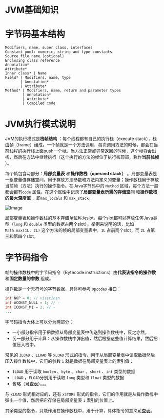 # JVM基础知识

# 字节码基本结构

```纯文本
Modifiers, name, super class, interfaces
Constant pool: numeric, string and type constants
Source file name (optional)
Enclosing class reference
Annotation*
Attribute*
Inner class* | Name
Field* | Modifiers, name, type
       | Annotation*
       | Attribute*
Method* | Modifiers, name, return and parameter types
        | Annotation*
        | Attribute*
        | Compiled code

```


# JVM执行模式说明

JVM的执行模式是**栈帧结构** ：每个线程都有自己的执行栈（execute stack），栈由帧（frame）组成，一个帧就是一个方法调用，每次调用方法的时候，都会在当前线程的执行栈上面push一个帧。当方法正常或异常返回的时候，这个帧将会出栈，然后在方法中继续执行（这个执行的方法的帧位于执行栈顶部，称作**当前栈帧** ）。

每个帧包含两部分：**局部变量表** 和**操作数栈（operand stack）** 。局部变量表是一组变量值存储空间，用于存放方法参数和方法内定义的变量；操作数栈用于存放当前帧（方法）执行的操作指令。在Java字节码中的 `Method` 区域，每个方法一般都会都有`code` 属性，在这个属性中记录了**局部变量表所需的存储空间** 和**操作数栈的最大深度值** ，即`max_locals` 和 `max_stack`。

![Image](https://image-1302577725.cos.ap-beijing.myqcloud.com/uPic/image-20211222165102713.png)

 局部变量表和操作数栈的基本存储单位称为slot，每个slot都可以存放任何Java类型（`long` 和 `double` 类型的数据占两个slot）。举例来说明的话，比如`Math.max(1L, 2L)` 这个方法的帧的局部变量表中，`1L` 占前两个slot，而 `2L` 占第三和第四个slot。

# 字节码指令

帧的操作数栈中的字节码指令（Bytecode instructions）由**代表该指令的操作数** 和**固定数量的参数** 组成。

操作数是一个无符号的字节数据，具体可参考 `Opcodes` 接口：

```java
int NOP = 0; // visitInsn
int ACONST_NULL = 1; // -
int ICONST_M1 = 2; // -
...
```


字节码指令大体上可以分为两部分：

- 一小部分指令用于把数据从局部变量表中传送到操作数栈中，反之亦然。
- 另一部分用于计算：从操作数栈中弹出值，然后根据这些值计算结果，然后把值压入栈中。

常见的 `ILOAD` 、`LLOAD` 等 `xLOAD` 形式的指令，用于从局部变量表中读取数据然后压入操作数栈中，它们的参数 `i` 就是数据在局部变量表上的索引值：

- `ILOAD` 用于读取 `boolen` 、`byte` 、`char` 、`short` 、`int` 类型的数据
- `LLOAD` ，`FLOAD`分别用于读取 `long` 类型和 `float` 类型的数据
- 省略（[可查表](https://segmentfault.com/a/1190000008722128)）。。。

与 `xLOAD` 形式相对应的，还有 `xSTORE` 形式的指令，它们的作用就是从操作数栈中弹出一个值，然后把它存储在局部变量表 `i` 索引的位置上。

其余类型的指令，只能作用在操作数栈中，用于计算，具体指令的意义[可查表](https://segmentfault.com/a/1190000008722128)。









